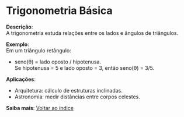 # Trigonometria Básica

**Descrição**:  
A trigonometria estuda relações entre os lados e ângulos de triângulos.

**Exemplo**:  
Em um triângulo retângulo:  
- seno(θ) = lado oposto / hipotenusa.  
Se hipotenusa = 5 e lado oposto = 3, então seno(θ) = 3/5.

**Aplicações**:  
- Arquitetura: cálculo de estruturas inclinadas.  
- Astronomia: medir distâncias entre corpos celestes.

**Saiba mais**: [Voltar ao índice](../README.md#Trigonometria)
